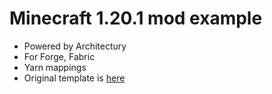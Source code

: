 # Minecraft 1.20.1 mod example

- Powered by Architectury
- For Forge, Fabric
- Yarn mappings
- Original template is [here](https://github.com/architectury/architectury-templates)